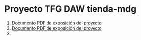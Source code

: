 # Proyecto TFG DAW tienda-mdg 

1. [Documento PDF de exposición del proyecto ](https://github.com/miguel-dominguez-garcia/tienda-mdg/edit/master/tienda-mdg-exposicion-v20.pdf)
2. [Documento PDF de exposición del proyecto ](tienda-mdg-exposicion-v20.pdf)
3. 
